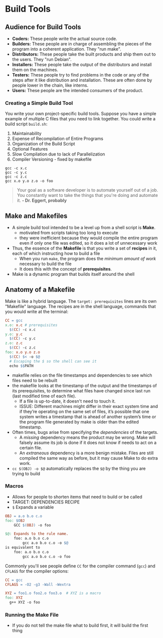 # Build Tools

## Audience for Build Tools

- **Coders:** These people write the actual source code.
- **Builders:** These people are in charge of assembling the pieces of the program into a coherent application. They "run make".
- **Distributors:** These people take the built products and ship them out to the users. They "run Debian".
- **Installers:** These people take the output of the distributors and install them on the machines.
- **Testers:** These people try to find problems in the code or any of the steps after it like distribution and installation. These are often done by people lower in the chain, like interns.
- **Users:** These people are the intended consumers of the product.

### Creating a Simple Build Tool

You write your own project-specific build tools. Suppose you have a simple example of multiple C files that you need to link together. You could write a build script `build.sh`:

1. Maintainability
2. Expense of Recompilation of Entire Programs
3. Organization of the Build Script
4. Optional Features
5. Slow Compilation due to lack of Parallelization
6. Compiler Versioning - fixed by makefile

```shell
gcc -c x.c
gcc -c y.c
gcc -c z.c
gcc x.o y.o z.o -o foo
```

> Your goal as a software developer is to automate yourself out of a job. You constantly want to take the things that you're doing and automate it. **- Dr. Eggert, probably**

## Make and Makefiles

- A simple build tool intended to be a level up from a shell script is **Make**.
  - motivated from scripts taking too long to execute
  - they were inefficient because they would compile the entire program even if only one file was edited, so it does a lot of unnecessary work
- Thus, the essence of the **Makefile** is that you write a set of **recipes** in it, each of which instructing how to build a file
  - When you run `make`, the program does the _minimum amount of work_ necessary to build the file
  - It does this with the concept of **prerequisites**.
- Make is a dynamic program that builds itself around the shell

## Anatomy of a Makefile

Make is like a hybrid language. The `target: prerequisites` lines are its own "Makefile" language. The recipes are in the shell language, commands that you would write at the terminal:

```makefile
CC = gcc
x.o: x.c # prerequisites
  $(CC) -c x.c
y.o: y.c
  $(CC) -c y.c
z.o: z.c
  $(CC) -c z.c
foo: x.o y.o z.o
  $(CC) $< -o $@
  # Escaping the $ so the shell can see it
  echo $$PATH
```

- makefile relies on the file timestamps and dependencies to see which files need to be rebuilt
- the makefile looks at the timestamp of the output and the timestamps of its prerequisites, to determine what files have changed since last run (last modified time of each file).
  - If a file is up-to-date, it doesn't need to touch it.
  - ISSUE: Different machines might differ in their exact system time and if they’re operating on the same set of files, it’s possible that one system writes a timestamp that is ahead of another system’s time or the program file generated by make is older than the edited timestamp.
- Often times, bugs arise from specifying the _dependencies_ of the targets.
  - A _missing_ dependency means the product may be wrong. Make will falsely assume its job is done if it does not know if needs to act on a certain file.
  - An _extraneous_ dependency is a more benign mistake. Files are still compiled the same way as before, but it may cause Make to do extra work.
- `cc $(OBJ) -o $@` automatically replaces the `$@` by the thing you are trying to build

### Macros

- Allows for people to shorten items that need to build or be called
- TARGET: DEPENDENCIES
  RECIPE
- `$` Expands a variable

```makefile
OBJ = a.o b.o c.o
foo: $OBJ
    GCC $(OBJ) -o foo
```

```makefile
$@: Expands to the rule name.
    foo: a.o b.o c.o
        gcc a.o b.o c.o -o $@
is equivalent to
    foo: a.o b.o c.o
        gcc a.o b.o c.o -o foo
```

Commonly you'll see people define `CC` for the compiler command (`gcc`) and `CFLAGS` for the compiler options:

```makefile
CC = gcc
CFLAGS = -O2 -g3 -Wall -Wextra
```

```makefile
XYZ = foo1.o foo2.o foo3.o  # XYZ is a macro
foo: XYZ
  g++ XYZ -o foo
```

### Running the Make File

- If you do not tell the make file what to build first, it will build the first thing
